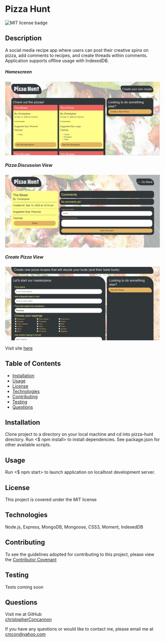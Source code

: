 # Pizza Hunt

![MIT license badge](https://img.shields.io/badge/license-MIT-green)

## Description
A social media recipe app where users can post their creative spins on pizza, add comments to recipes, and create threads within comments.  Application supports offline usage with IndexedDB.

##### Homescreen
![Homescreen Screenshot](./assets/images/screenshot.png)
##### Pizza Discussion View
![Pizza Discussion View Screenshot](./assets/images/screenshot2.png)
##### Create Pizza View
![Create Pizza View Screenshot](./assets/images/screenshot3.png)

Visit site [here](https://pizza-hunt-xo.herokuapp.com/)

## Table of Contents
  * [Installation](#installation)
  * [Usage](#usage)
  * [License](#license)
  * [Technologies](#technologies)
  * [Contributing](#contributing)
  * [Testing](#testing)
  * [Questions](#questions)
  
## Installation
Clone project to a directory on your local machine and cd into pizza-hunt directory.  Run <$ npm install> to install dependencies.  See package.json for other available scripts.

## Usage
Run <$ npm start> to launch application on localhost development server.  

## License 
This project is covered under the MIT license 

## Technologies 
Node.js, Express, MongoDB, Mongoose, CSS3, Moment, IndexedDB

## Contributing
To see the guidelines adopted for contributing to this project, please view the [Contributor Covenant](https://www.contributor-covenant.org/version/2/0/code_of_conduct/code_of_conduct.txt)

## Testing
Tests coming soon

## Questions
Visit me at GitHub  
[christopherConcannon](https://github.com/christopherConcannon)
  
If you have any questions or would like to contact me, please email me at  
[cmcon@yahoo.com](mailto:cmcon@yahoo.com)
